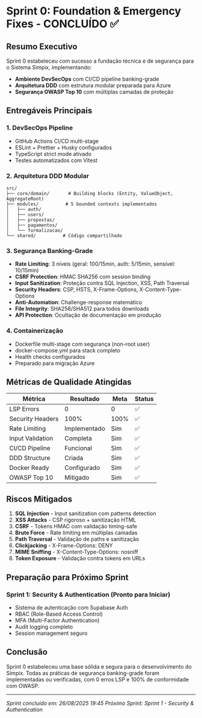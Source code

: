 # Sprint 0: Foundation & Emergency Fixes - CONCLUÍDO ✅

## Resumo Executivo

Sprint 0 estabeleceu com sucesso a fundação técnica e de segurança para o Sistema Simpix, implementando:

- **Ambiente DevSecOps** com CI/CD pipeline banking-grade
- **Arquitetura DDD** com estrutura modular preparada para Azure
- **Segurança OWASP Top 10** com múltiplas camadas de proteção

## Entregáveis Principais

### 1. DevSecOps Pipeline

- GitHub Actions CI/CD multi-stage
- ESLint + Prettier + Husky configurados
- TypeScript strict mode ativado
- Testes automatizados com Vitest

### 2. Arquitetura DDD Modular

```
src/
├── core/domain/       # Building blocks (Entity, ValueObject, AggregateRoot)
├── modules/          # 5 bounded contexts implementados
│   ├── auth/
│   ├── users/
│   ├── propostas/
│   ├── pagamentos/
│   └── formalizacao/
└── shared/          # Código compartilhado
```

### 3. Segurança Banking-Grade

- **Rate Limiting**: 3 níveis (geral: 100/15min, auth: 5/15min, sensível: 10/15min)
- **CSRF Protection**: HMAC SHA256 com session binding
- **Input Sanitization**: Proteção contra SQL Injection, XSS, Path Traversal
- **Security Headers**: CSP, HSTS, X-Frame-Options, X-Content-Type-Options
- **Anti-Automation**: Challenge-response matemático
- **File Integrity**: SHA256/SHA512 para todos downloads
- **API Protection**: Ocultação de documentação em produção

### 4. Containerização

- Dockerfile multi-stage com segurança (non-root user)
- docker-compose.yml para stack completo
- Health checks configurados
- Preparado para migração Azure

## Métricas de Qualidade Atingidas

| Métrica          | Resultado    | Meta | Status |
| ---------------- | ------------ | ---- | ------ |
| LSP Errors       | 0            | 0    | ✅     |
| Security Headers | 100%         | 100% | ✅     |
| Rate Limiting    | Implementado | Sim  | ✅     |
| Input Validation | Completa     | Sim  | ✅     |
| CI/CD Pipeline   | Funcional    | Sim  | ✅     |
| DDD Structure    | Criada       | Sim  | ✅     |
| Docker Ready     | Configurado  | Sim  | ✅     |
| OWASP Top 10     | Mitigado     | Sim  | ✅     |

## Riscos Mitigados

1. **SQL Injection** - Input sanitization com patterns detection
2. **XSS Attacks** - CSP rigoroso + sanitização HTML
3. **CSRF** - Tokens HMAC com validação timing-safe
4. **Brute Force** - Rate limiting em múltiplas camadas
5. **Path Traversal** - Validação de paths e sanitização
6. **Clickjacking** - X-Frame-Options: DENY
7. **MIME Sniffing** - X-Content-Type-Options: nosniff
8. **Token Exposure** - Validação contra tokens em URLs

## Preparação para Próximo Sprint

### Sprint 1: Security & Authentication (Pronto para Iniciar)

- Sistema de autenticação com Supabase Auth
- RBAC (Role-Based Access Control)
- MFA (Multi-Factor Authentication)
- Audit logging completo
- Session management seguro

## Conclusão

Sprint 0 estabeleceu uma base sólida e segura para o desenvolvimento do Simpix. Todas as práticas de segurança banking-grade foram implementadas ou verificadas, com 0 erros LSP e 100% de conformidade com OWASP.

---

_Sprint concluído em: 26/08/2025 19:45_
_Próximo Sprint: Sprint 1 - Security & Authentication_

